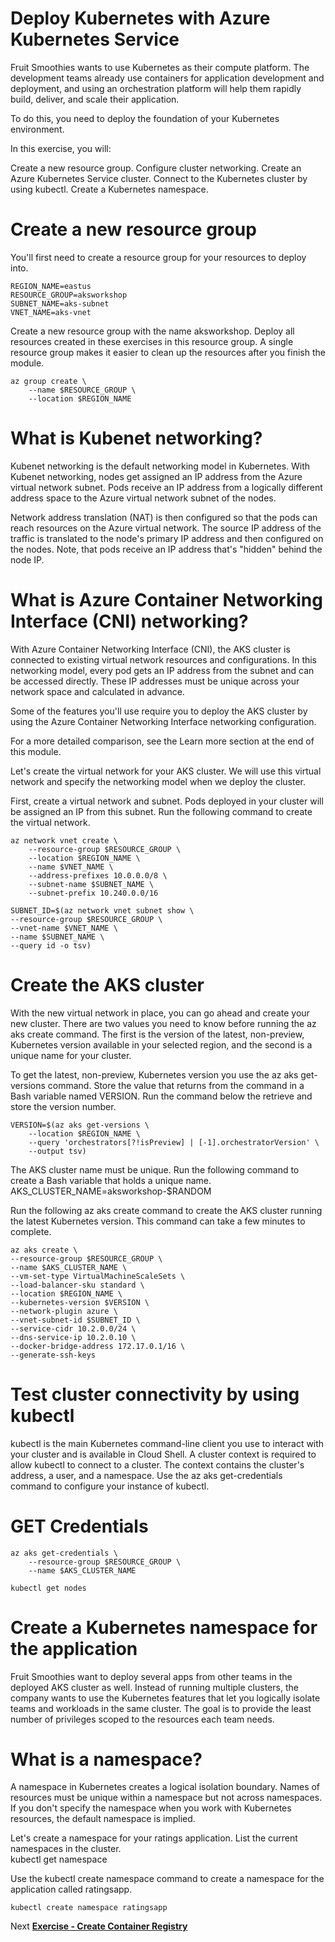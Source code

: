 # Deploy Kubernetes with Azure Kubernetes Service

Fruit Smoothies wants to use Kubernetes as their compute platform. The development teams already use containers for application development and deployment, and using an orchestration platform will help them rapidly build, deliver, and scale their application.

To do this, you need to deploy the foundation of your Kubernetes environment.

In this exercise, you will:

Create a new resource group.
Configure cluster networking.
Create an Azure Kubernetes Service cluster.
Connect to the Kubernetes cluster by using kubectl.
Create a Kubernetes namespace.


# Create a new resource group
You'll first need to create a resource group for your resources to deploy into.

    REGION_NAME=eastus
    RESOURCE_GROUP=aksworkshop
    SUBNET_NAME=aks-subnet
    VNET_NAME=aks-vnet

Create a new resource group with the name aksworkshop. Deploy all resources created in these exercises in this resource group. A single resource group makes it easier to clean up the resources after you finish the module.

    az group create \
        --name $RESOURCE_GROUP \
        --location $REGION_NAME
    
  
  
# What is Kubenet networking?
Kubenet networking is the default networking model in Kubernetes. With Kubenet networking, nodes get assigned an IP address from the Azure virtual network subnet. Pods receive an IP address from a logically different address space to the Azure virtual network subnet of the nodes.

Network address translation (NAT) is then configured so that the pods can reach resources on the Azure virtual network. The source IP address of the traffic is translated to the node's primary IP address and then configured on the nodes. Note, that pods receive an IP address that's "hidden" behind the node IP.

# What is Azure Container Networking Interface (CNI) networking?
With Azure Container Networking Interface (CNI), the AKS cluster is connected to existing virtual network resources and configurations. In this networking model, every pod gets an IP address from the subnet and can be accessed directly. These IP addresses must be unique across your network space and calculated in advance.

Some of the features you'll use require you to deploy the AKS cluster by using the Azure Container Networking Interface networking configuration.

For a more detailed comparison, see the Learn more section at the end of this module.

Let's create the virtual network for your AKS cluster. We will use this virtual network and specify the networking model when we deploy the cluster.

First, create a virtual network and subnet. Pods deployed in your cluster will be assigned an IP from this subnet. Run the following command to create the virtual network.

    az network vnet create \
        --resource-group $RESOURCE_GROUP \
        --location $REGION_NAME \
        --name $VNET_NAME \
        --address-prefixes 10.0.0.0/8 \
        --subnet-name $SUBNET_NAME \
        --subnet-prefix 10.240.0.0/16
    
    SUBNET_ID=$(az network vnet subnet show \
    --resource-group $RESOURCE_GROUP \
    --vnet-name $VNET_NAME \
    --name $SUBNET_NAME \
    --query id -o tsv)
    
    
# Create the AKS cluster
With the new virtual network in place, you can go ahead and create your new cluster. There are two values you need to know before running the az aks create command. The first is the version of the latest, non-preview, Kubernetes version available in your selected region, and the second is a unique name for your cluster.

To get the latest, non-preview, Kubernetes version you use the az aks get-versions command. Store the value that returns from the command in a Bash variable named VERSION. Run the command below the retrieve and store the version number.

    VERSION=$(az aks get-versions \
        --location $REGION_NAME \
        --query 'orchestrators[?!isPreview] | [-1].orchestratorVersion' \
        --output tsv)
    
 The AKS cluster name must be unique. Run the following command to create a Bash variable that holds a unique name.
      AKS_CLUSTER_NAME=aksworkshop-$RANDOM
    
Run the following az aks create command to create the AKS cluster running the latest Kubernetes version. This command can take a few minutes to complete.

    az aks create \
    --resource-group $RESOURCE_GROUP \
    --name $AKS_CLUSTER_NAME \
    --vm-set-type VirtualMachineScaleSets \
    --load-balancer-sku standard \
    --location $REGION_NAME \
    --kubernetes-version $VERSION \
    --network-plugin azure \
    --vnet-subnet-id $SUBNET_ID \
    --service-cidr 10.2.0.0/24 \
    --dns-service-ip 10.2.0.10 \
    --docker-bridge-address 172.17.0.1/16 \
    --generate-ssh-keys


# Test cluster connectivity by using kubectl
kubectl is the main Kubernetes command-line client you use to interact with your cluster and is available in Cloud Shell. A cluster context is required to allow kubectl to connect to a cluster. The context contains the cluster's address, a user, and a namespace. Use the az aks get-credentials command to configure your instance of kubectl.

# GET Credentials 
    az aks get-credentials \
        --resource-group $RESOURCE_GROUP \
        --name $AKS_CLUSTER_NAME
    
    kubectl get nodes

# Create a Kubernetes namespace for the application
Fruit Smoothies want to deploy several apps from other teams in the deployed AKS cluster as well. Instead of running multiple clusters, the company wants to use the Kubernetes features that let you logically isolate teams and workloads in the same cluster. The goal is to provide the least number of privileges scoped to the resources each team needs.

# What is a namespace?
A namespace in Kubernetes creates a logical isolation boundary. Names of resources must be unique within a namespace but not across namespaces. If you don't specify the namespace when you work with Kubernetes resources, the default namespace is implied.

Let's create a namespace for your ratings application. List the current namespaces in the cluster.     
    kubectl get namespace
    
Use the kubectl create namespace command to create a namespace for the application called ratingsapp.
    
    kubectl create namespace ratingsapp



Next **[Exercise - Create Container Registry ](https://github.com/archanamehta/AKSWorkshop/blob/master/CreateContainerRegistry.md)** 

  


  
    
 
